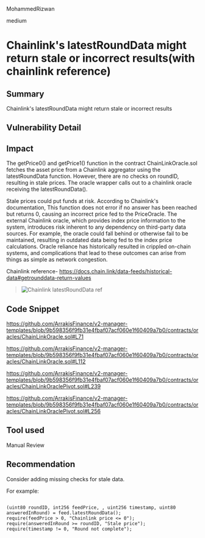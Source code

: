 MohammedRizwan

medium

# Chainlink's latestRoundData might return stale or incorrect results(with chainlink reference)

## Summary
Chainlink's latestRoundData might return stale or incorrect results

## Vulnerability Detail
## Impact
The getPrice0() and getPrice1() function in the contract ChainLinkOracle.sol fetches the asset price from a Chainlink aggregator using the latestRoundData function. However, there are no checks on roundID, resulting in stale prices. The oracle wrapper calls out to a chainlink oracle receiving the latestRoundData().

Stale prices could put funds at risk. According to Chainlink's documentation, This function does not error if no answer has been reached but returns 0, causing an incorrect price fed to the PriceOracle. The external Chainlink oracle, which provides index price information to the system, introduces risk inherent to any dependency on third-party data sources. For example, the oracle could fall behind or otherwise fail to be maintained, resulting in outdated data being fed to the index price calculations. Oracle reliance has historically resulted in crippled on-chain systems, and complications that lead to these outcomes can arise from things as simple as network congestion.

Chainlink reference-
https://docs.chain.link/data-feeds/historical-data#getrounddata-return-values

> ![Chainlink latestRoundData ref](https://github.com/sherlock-audit/2023-06-arrakis-mohammedrizwann123/assets/112799398/a94cbb03-be44-471a-be56-42b7dbf330a2)

## Code Snippet
https://github.com/ArrakisFinance/v2-manager-templates/blob/9b598356f9fb31e4fbaf07acf060e1f60409a7b0/contracts/oracles/ChainLinkOracle.sol#L71

https://github.com/ArrakisFinance/v2-manager-templates/blob/9b598356f9fb31e4fbaf07acf060e1f60409a7b0/contracts/oracles/ChainLinkOracle.sol#L112

https://github.com/ArrakisFinance/v2-manager-templates/blob/9b598356f9fb31e4fbaf07acf060e1f60409a7b0/contracts/oracles/ChainLinkOraclePivot.sol#L239

https://github.com/ArrakisFinance/v2-manager-templates/blob/9b598356f9fb31e4fbaf07acf060e1f60409a7b0/contracts/oracles/ChainLinkOraclePivot.sol#L256

## Tool used
Manual Review

## Recommendation
Consider adding missing checks for stale data.

For example:

```solidity

(uint80 roundID, int256 feedPrice, , uint256 timestamp, uint80 answeredInRound) = feed.latestRoundData();
require(feedPrice > 0, "Chainlink price <= 0"); 
require(answeredInRound >= roundID, "Stale price");
require(timestamp != 0, "Round not complete");
```